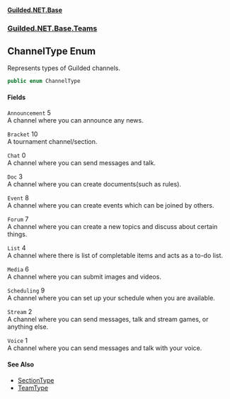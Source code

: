 
#### [Guilded.NET.Base](index 'index')
### [Guilded.NET.Base.Teams](index#Guilded_NET_Base_Teams 'Guilded.NET.Base.Teams')
## ChannelType Enum
Represents types of Guilded channels.  
```csharp
public enum ChannelType

```

#### Fields
<a name='Guilded_NET_Base_Teams_ChannelType_Announcement'></a>
`Announcement` 5  
A channel where you can announce any news.  
  
<a name='Guilded_NET_Base_Teams_ChannelType_Bracket'></a>
`Bracket` 10  
A tournament channel/section.  
  
<a name='Guilded_NET_Base_Teams_ChannelType_Chat'></a>
`Chat` 0  
A channel where you can send messages and talk.  
  
<a name='Guilded_NET_Base_Teams_ChannelType_Doc'></a>
`Doc` 3  
A channel where you can create documents(such as rules).  
  
<a name='Guilded_NET_Base_Teams_ChannelType_Event'></a>
`Event` 8  
A channel where you can create events which can be joined by others.  
  
<a name='Guilded_NET_Base_Teams_ChannelType_Forum'></a>
`Forum` 7  
A channel where you can create a new topics and discuss about certain things.  
  
<a name='Guilded_NET_Base_Teams_ChannelType_List'></a>
`List` 4  
A channel where there is list of completable items and acts as a to-do list.  
  
<a name='Guilded_NET_Base_Teams_ChannelType_Media'></a>
`Media` 6  
A channel where you can submit images and videos.  
  
<a name='Guilded_NET_Base_Teams_ChannelType_Scheduling'></a>
`Scheduling` 9  
A channel where you can set up your schedule when you are available.  
  
<a name='Guilded_NET_Base_Teams_ChannelType_Stream'></a>
`Stream` 2  
A channel where you can send messages, talk and stream games, or anything else.  
  
<a name='Guilded_NET_Base_Teams_ChannelType_Voice'></a>
`Voice` 1  
A channel where you can send messages and talk with your voice.  
  

#### See Also
- [SectionType](SectionType 'Guilded.NET.Base.Teams.SectionType')
- [TeamType](TeamType 'Guilded.NET.Base.Teams.TeamType')
